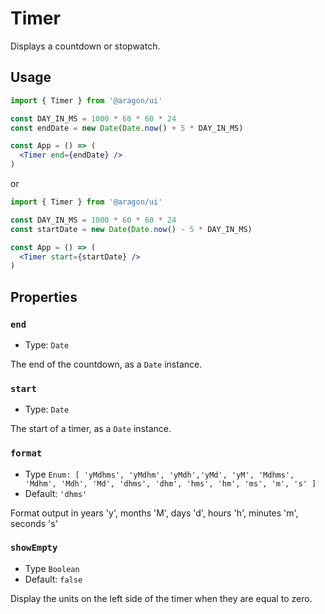 # Timer

Displays a countdown or stopwatch.

## Usage

```jsx
import { Timer } from '@aragon/ui'

const DAY_IN_MS = 1000 * 60 * 60 * 24
const endDate = new Date(Date.now() + 5 * DAY_IN_MS)

const App = () => (
  <Timer end={endDate} />
)
```

or

```jsx
import { Timer } from '@aragon/ui'

const DAY_IN_MS = 1000 * 60 * 60 * 24
const startDate = new Date(Date.now() - 5 * DAY_IN_MS)

const App = () => (
  <Timer start={startDate} />
)
```


## Properties

### `end`

- Type: `Date`

The end of the countdown, as a `Date` instance.

### `start`

- Type: `Date`

The start of a timer, as a `Date` instance.

### `format`

- Type `Enum: [ 'yMdhms', 'yMdhm', 'yMdh','yMd', 'yM', 'Mdhms', 'Mdhm', 'Mdh', 'Md', 'dhms', 'dhm', 'hms', 'hm', 'ms', 'm', 's' ]`
- Default: `'dhms'`

Format output in years 'y', months 'M', days 'd', hours 'h', minutes 'm', seconds 's'

### `showEmpty`

- Type `Boolean`
- Default: `false`

Display the units on the left side of the timer when they are equal to zero.
